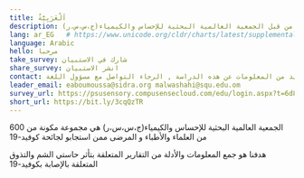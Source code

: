 ```yaml
---
title: اَلْعَرَبِيَّةُ
description: المشاركة في البحث المعد من قبل الجمعية العالمية البحثية للإحساس والكيمياء(ج،س،س،ر)
lang: ar_EG   # https://www.unicode.org/cldr/charts/latest/supplemental/language_territory_information.html
language: Arabic
hello: مرحبا
take_survey: شارك في الاستبيان
share_survey: انشر الاستبيان
contact: لمزيد من المعلومات عن هذه الدراسة , الرجاء التواصل مع مسؤول اللغة 
leader_email: eaboumoussa@sidra.org malwashahi@squ.edu.om
survey_url: https://psusensory.compusensecloud.com/edu/login.aspx?t=6d8d042a-10d6-42f7-8fff-89f7cb5428e3
short_url: https://bit.ly/3cqQzTR
---
```

الجمعية العالمية البحثية للإحساس والكيمياء(ج،س،س،ر) هي مجموعة مكونة من 600 من العلماء والأطباء و المرضى ممن استجابو لجائحة كوفيد-19

هدفنا هو جمع المعلومات والأدلة من التقارير المتعلقة بتأثر حاستي الشم والتذوق المتعلقة بالإصابة بكوفيد-19  
